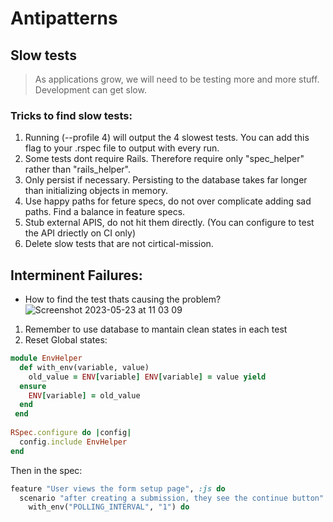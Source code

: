 # Antipatterns

## Slow tests
> As applications grow, we will need to be testing more and more stuff. Development can get slow.

### Tricks to find slow tests:
1. Running (--profile 4) will output the 4 slowest tests. You can add this flag to your .rspec file to output with every run. <br>
2. Some tests dont require Rails. Therefore require only "spec_helper" rather than "rails_helper".
3. Only persist if necessary. Persisting to the database takes far longer than initializing objects in memory.
4. Use happy paths for feture specs, do not over complicate adding sad paths. Find a balance in feature specs.
5. Stub external APIS, do not hit them directly. (You can configure to test the API driectly on CI only)
6. Delete slow tests that are not cirtical-mission.


## Interminent Failures:
- How to find the test thats causing the problem?
![Screenshot 2023-05-23 at 11 03 09](https://github.com/daniel-enqz/ruby-corners-100/assets/72522628/f489a859-b3b4-40eb-bb78-0f4be8b1e83d)

1. Remember to use database to mantain clean states in each test
2. Reset Global states:

```ruby
module EnvHelper
  def with_env(variable, value)
    old_value = ENV[variable] ENV[variable] = value yield
  ensure
    ENV[variable] = old_value 
  end
 end
   
RSpec.configure do |config| 
  config.include EnvHelper
end
```
Then in the spec:
```ruby
feature "User views the form setup page", :js do
  scenario "after creating a submission, they see the continue button" do
    with_env("POLLING_INTERVAL", "1") do
```
